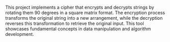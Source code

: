 This project implements a cipher that encrypts and decrypts strings by rotating them 90 degrees in a square matrix format. The encryption process transforms the original string into a new arrangement, while the decryption reverses this transformation to retrieve the original input. This tool showcases fundamental concepts in data manipulation and algorithm development.
